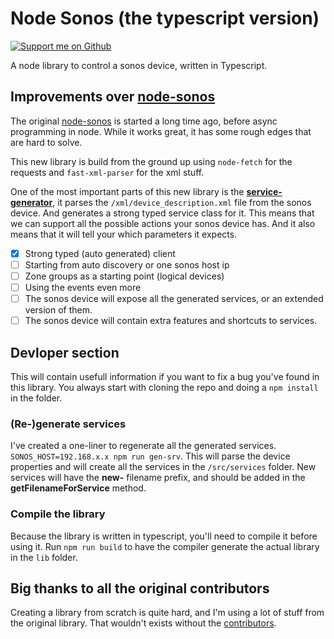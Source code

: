# Node Sonos (the typescript version)

[![Support me on Github][badge_sponsor]][link_sponsor]

A node library to control a sonos device, written in Typescript.

## Improvements over [node-sonos](https://github.com/bencevans/node-sonos)

The original [node-sonos](https://github.com/bencevans/node-sonos) is started a long time ago, before async programming in node.
While it works great, it has some rough edges that are hard to solve.

This new library is build from the ground up using `node-fetch` for the requests and `fast-xml-parser` for the xml stuff.

One of the most important parts of this new library is the [**service-generator**](./src/generator/service-generator.js), it parses the `/xml/device_description.xml` file from the sonos device. And generates a strong typed service class for it. This means that we can support all the possible actions your sonos device has. And it also means that it will tell your which parameters it expects.

- [x] Strong typed (auto generated) client
- [ ] Starting from auto discovery or one sonos host ip
- [ ] Zone groups as a starting point (logical devices)
- [ ] Using the events even more
- [ ] The sonos device will expose all the generated services, or an extended version of them.
- [ ] The sonos device will contain extra features and shortcuts to services.

## Devloper section

This will contain usefull information if you want to fix a bug you've found in this library. You always start with cloning the repo and doing a `npm install` in the folder.

### (Re-)generate services

I've created a one-liner to regenerate all the generated services. `SONOS_HOST=192.168.x.x npm run gen-srv`.
This will parse the device properties and will create all the services in the `/src/services` folder. New services will have the **new-** filename prefix, and should be added in the **getFilenameForService** method.

### Compile the library

Because the library is written in typescript, you'll need to compile it before using it. Run `npm run build` to have the compiler generate the actual library in the `lib` folder.

## Big thanks to all the original contributors

Creating a library from scratch is quite hard, and I'm using a lot of stuff from the original library. That wouldn't exists without the [contributors](https://github.com/bencevans/node-sonos/graphs/contributors).

[badge_sponsor]: https://img.shields.io/badge/Sponsor-on%20Github-red
[link_sponsor]: https://github.com/sponsors/svrooij
